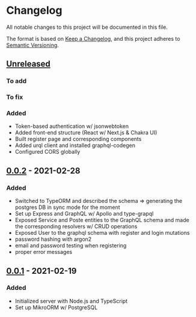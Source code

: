 # Changelog

All notable changes to this project will be documented in this file.

The format is based on [Keep a Changelog](https://keepachangelog.com/en/1.0.0/),
and this project adheres to [Semantic Versioning](https://semver.org/spec/v2.0.0.html).

## [Unreleased](https://github.com/benzinho75/JEECE-collab/compare/v0.0.2...HEAD)

### To add

### To fix

### Added

- Token-based authentication w/ jsonwebtoken
- Added front-end structure (React w/ Next.js & Chakra UI)
- Built register page and corresponding components
- Added urql client and installed graphql-codegen
- Configured CORS globally

## [0.0.2](https://github.com/benzinho75/JEECE-collab/compare/v0.0.1...v0.0.2) - 2021-02-28

### Added

- Switched to TypeORM and described the schema => generating the postgres DB in sync mode for the moment
- Set up Express and GraphQL w/ Apollo and type-grapql
- Exposed Service and Poste entities to the GraphQL schema and made the corresponding resolvers w/ CRUD operations
- Exposed User to the graphql schema with register and login mutations
- password hashing with argon2
- email and password testing when registering
- proper error messages

## [0.0.1](https://github.com/benzinho75/JEECE-collab/releases/tag/v0.0.1) - 2021-02-19

### Added

- Initialized server with Node.js and TypeScript
- Set up MikroORM w/ PostgreSQL
